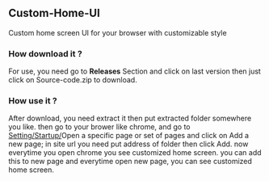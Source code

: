 ## Custom-Home-UI
Custom home screen UI for your browser with customizable style

### How download it ?
For use, you need go to __Releases__ Section and click on last version
then just click on Source-code.zip to download.

### How use it ?
After download, you need extract it then put extracted folder somewhere you like.
then go to your brower like chrome, and go to [Setting/Startup/](chrome://settings/onStartup)Open a specific page or set of pages and click on Add a new page; in site url you need put address of folder then click Add.
now everytime you open chrome you see customized home screen.
you can add this to new page and everytime open new page, you can see customized home screen.
